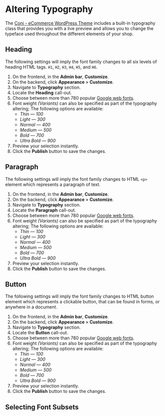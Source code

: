# Altering Typography

The [Conj - eCommerce WordPress Theme](https://themeforest.net/item/conj-ecommerce-wordpress-theme/21935639?ref=mypreview) includes a built-in typography class that provides you with a live preview and allows you to change the typeface used throughout the different elements of your shop.

## Heading

The following settings will imply the font family changes to all six levels of heading HTML tags. `H1`, `H2`, `H3`, `H4`, `H5`, and `H6`.

1. On the frontend, in the **Admin bar**, **Customize**.
2. On the backend, click **Appearance** » **Customize**.
3. Navigate to **Typography** section.
4. Locate the **Heading** call-out.
5. Choose between more than 780 popular [Google web fonts](https://fonts.google.com).
6. Font weight *(Variants)* can also be specified as part of the typography altering; The following options are available:
   * *Thin — 100*
   * *Light — 300*
   * *Normal — 400*
   * *Medium — 500*
   * *Bold — 700*
   * *Ultra Bold — 900*
7. Preview your selection instantly.
8. Click the **Publish** button to save the changes.

## Paragraph

The following settings will imply the font family changes to HTML `<p>` element which represents a paragraph of text.

1. On the frontend, in the **Admin bar**, **Customize**.
2. On the backend, click **Appearance** » **Customize**.
3. Navigate to **Typography** section.
4. Locate the **Paragraph** call-out.
5. Choose between more than 780 popular [Google web fonts](https://fonts.google.com).
6. Font weight *(Variants)* can also be specified as part of the typography altering; The following options are available:
   * *Thin — 100*
   * *Light — 300*
   * *Normal — 400*
   * *Medium — 500*
   * *Bold — 700*
   * *Ultra Bold — 900*
7. Preview your selection instantly.
8. Click the **Publish** button to save the changes.

## Button

The following settings will imply the font family changes to HTML button element which represents a clickable button, that can be found in forms, or anywhere in a document.

1. On the frontend, in the **Admin bar**, **Customize**.
2. On the backend, click **Appearance** » **Customize**.
3. Navigate to **Typography** section.
4. Locate the **Button** call-out.
5. Choose between more than 780 popular [Google web fonts](https://fonts.google.com).
6. Font weight *(Variants)* can also be specified as part of the typography altering; The following options are available:
   * *Thin — 100*
   * *Light — 300*
   * *Normal — 400*
   * *Medium — 500*
   * *Bold — 700*
   * *Ultra Bold — 900*
7. Preview your selection instantly.
8. Click the **Publish** button to save the changes.

## Selecting Font Subsets
